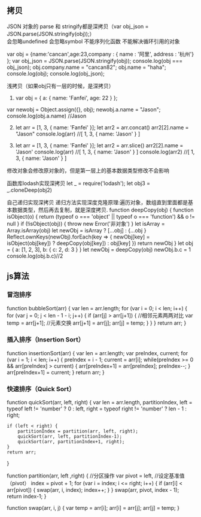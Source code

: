 ## 拷贝
JSON 对象的 parse 和 stringify都是深拷贝（var obj_json = JSON.parse(JSON.stringify(obj));）    
    会忽略undefined
    会忽略symbol
    不能序列化函数
    不能解决循环引用的对象

var obj = {name:'cancan',age:23,company : { name : '阿里', address : '杭州'} };
var obj_json = JSON.parse(JSON.stringify(obj));
console.log(obj === obj_json);
obj.company.name = "cancan82";
obj.name = "haha";
console.log(obj);
console.log(obj_json);

浅拷贝（如果obj只有一层的时候，是深拷贝）
1. var obj = {
    a: {
        name: 'Fanfei',
        age: 22
    }
};

var newobj = Object.assign({}, obj);
newobj.a.name = "Jason";
console.log(obj.a.name) //Jason

2. let arr = [1, 3, {
    name: 'Fanfei'
}];
let arr2 = arr.concat()
arr2[2].name = "Jason"
console.log(arr) //[ 1, 3, { name: 'Jason' } ]

3. let arr = [1, 3, {
    name: 'Fanfei'
}];
let arr2 = arr.slice()
arr2[2].name = 'Jason'
console.log(arr) //[ 1, 3, { name: 'Jason' } ]
console.log(arr2) //[ 1, 3, { name: 'Jason' } ]

修改对象会修改原对象的，但是第一层上的基本数据类型修改不会影响

函数库lodash实现深拷贝
let _ = require('lodash');
let obj3 = _.cloneDeep(obj2)

自己递归实现深拷贝
递归方法实现深度克隆原理:遍历对象，数组直到里面都是基本数据类型，然后再去复制，就是深度拷贝.
function deepCopy(obj) {
    function isObject(o) {
        return (typeof o === 'object' || typeof o === 'function') && o != null
    }
    if (!isObject(obj)) {
        throw new Error('非对象')
    }
    let isArray = Array.isArray(obj)
    let newObj = isArray ? [...obj] : {...obj
    }
    Reflect.ownKeys(newObj).forEach(key => {
        newObj[key] = isObject(obj[key]) ? deepCopy(obj[key]) : obj[key]
    })
    return newObj
}
let obj = {
    a: [1, 2, 3],
    b: {
        c: 2,
        d: 3
    }
}
let newObj = deepCopy(obj)
newObj.b.c = 1
console.log(obj.b.c)//2

## js算法
### 冒泡排序
function bubbleSort(arr) {
    var len = arr.length;
    for (var i = 0; i < len; i++) {
        for (var j = 0; j < len - 1 - i; j++) {
            if (arr[j] > arr[j+1]) {        //相邻元素两两对比
                var temp = arr[j+1];        //元素交换
                arr[j+1] = arr[j];
                arr[j] = temp;
            }
        }
    }
    return arr;
}
### 插入排序（Insertion Sort）
function insertionSort(arr) {
    var len = arr.length;
    var preIndex, current;
    for (var i = 1; i < len; i++) {
        preIndex = i - 1;
        current = arr[i];
        while(preIndex >= 0 && arr[preIndex] > current) {
            arr[preIndex+1] = arr[preIndex];
            preIndex--;
        }
        arr[preIndex+1] = current;
    }
    return arr;
}
### 快速排序（Quick Sort）
function quickSort(arr, left, right) {
    var len = arr.length,
        partitionIndex,
        left = typeof left != 'number' ? 0 : left,
        right = typeof right != 'number' ? len - 1 : right;

    if (left < right) {
        partitionIndex = partition(arr, left, right);
        quickSort(arr, left, partitionIndex-1);
        quickSort(arr, partitionIndex+1, right);
    }
    return arr;
}

function partition(arr, left ,right) {     //分区操作
    var pivot = left,                      //设定基准值（pivot）
        index = pivot + 1;
    for (var i = index; i <= right; i++) {
        if (arr[i] < arr[pivot]) {
            swap(arr, i, index);
            index++;
        }
    }
    swap(arr, pivot, index - 1);
    return index-1;
}

function swap(arr, i, j) {
    var temp = arr[i];
    arr[i] = arr[j];
    arr[j] = temp;
}